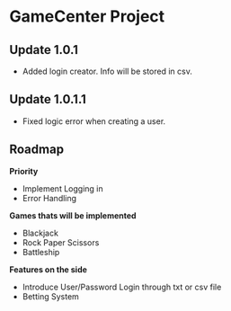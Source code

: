 # ****GameCenter Project****

## Update 1.0.1

- Added login creator. Info will be stored in csv. 

## Update 1.0.1.1

- Fixed logic error when creating a user.

## **Roadmap**

**Priority**

- Implement Logging in
- Error Handling

**Games thats will be implemented**
- Blackjack 
- Rock Paper Scissors 
- Battleship

**Features on the side** 
- Introduce User/Password Login through txt or csv file 
- Betting System
